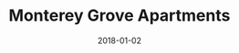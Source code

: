 ---
layout: site
title: "Monterey Grove Apartments"
date: 2018-01-02
categories: [community]
version: 1.5.0
major: 1
minor: 5
patch: 0
slug: monterey-grove-apartments
link: https://www.montereygrove.com/
submitter: lpolepeddi
permalink: /sites/:slug
---